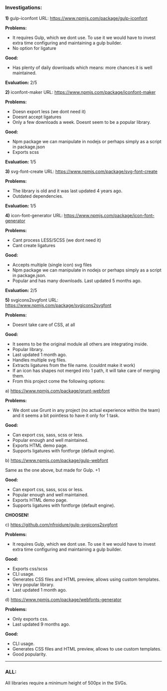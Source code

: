 ### Investigations:

**1)** gulp-iconfont 
URL: https://www.npmjs.com/package/gulp-iconfont

**Problems:** 
- It requires Gulp, which we dont use. To use it we would have to invest extra time configuring and maintaining a gulp builder. 
- No option for ligature

**Good:** 
- Has plenty of daily downloads which means: more chances it is well maintained.

**Evaluation:** 2/5


**2)** iconfont-maker
URL: https://www.npmjs.com/package/iconfont-maker

**Problems:** 

- Doesn export less (we dont need it)
- Doesnt accept ligatures
- Only a few downloads a week. Doesnt seem to be a popular library.

**Good:** 

- Npm package we can manipulate in nodejs or perhaps simply as a script in package.json
- Exports scss

**Evaluation:** 1/5

**3)** svg-font-create
URL: https://www.npmjs.com/package/svg-font-create

**Problems:**

- The library is old and it was last updated 4 years ago. 
- Outdated dependencies.

**Evaluation:** 1/5

**4)** icon-font-generator
URL: https://www.npmjs.com/package/icon-font-generator

**Problems:**

- Cant process LESS/SCSS  (we dont need it)
- Cant create ligatures

**Good:**

- Accepts multiple (single icon) svg files
- Npm package we can manipulate in nodejs or perhaps simply as a script in package.json.
- Popular and has many downloads. Last updated 5 months ago.

**Evaluation:** 2/5

**5)** svgicons2svgfont
URL: https://www.npmjs.com/package/svgicons2svgfont

**Problems:**

- Doesnt take care of CSS, at all

**Good:**

- It seems to be the original module all others are integrating inside.
- Popular library.
- Last updated 1 month ago.
- Handles multiple svg files.
- Extracts ligatures from the file name. (couldnt make it work)
- If an icon has shapes not merged into 1 path, it will take care of merging them.
- From this project come the following options:

a) https://www.npmjs.com/package/grunt-webfont

**Problems:**

- We dont use Grunt in any project (no actual experience within the team) and it seems a bit pointless to have it only for 1 task.

**Good:**

- Can export css, sass, scss or less.
- Popular enough and well maintained.
- Exports HTML demo page.
- Supports ligatures with fontforge (default engine).

b) https://www.npmjs.com/package/gulp-webfont

Same as the one above, but made for Gulp. +1

**Good:**

- Can export css, sass, scss or less.
- Popular enough and well maintained.
- Exports HTML demo page.
- Supports ligatures with fontforge (default engine).

**CHOOSEN!**

c) https://github.com/nfroidure/gulp-svgicons2svgfont

**Problems:**

- It requires Gulp, which we dont use. To use it we would have to invest extra time configuring and maintaining a gulp builder. 

**Good:**

- Exports css/scss
- CLI usage.
- Generates CSS files and HTML preview, allows using custom templates.
- Very popular library.
- Last updated 1 month ago.

d) https://www.npmjs.com/package/webfonts-generator


**Problems:**

- Only exports css.
- Last updated 9 months ago.

**Good:**

- CLI usage.
- Generates CSS files and HTML preview, allows to use custom templates.
- Good popularity.


------

### ALL: 
All libraries require a minimum height of 500px in the SVGs.

